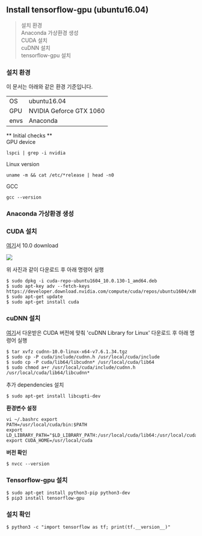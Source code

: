 
## Install tensorflow-gpu (ubuntu16.04)

> 설치 환경  
> Anaconda 가상환경 생성  
> CUDA 설치  
> cuDNN 설치  
> tensorflow-gpu 설치  


### 설치 환경  
이 문서는 아래와 같은 환경 기준입니다.
  
|  |  |  
|--|--|  
| OS | ubuntu16.04 |  
| GPU | NVIDIA Geforce GTX 1060 |  
| envs | Anaconda |  


** Initial checks **  
GPU device

    lspci | grep -i nvidia  

Linux version  

    uname -m && cat /etc/*release | head -n0  

GCC  

    gcc --version  

### Anaconda 가상환경 생성  


###  CUDA 설치  
[여기](https://developer.nvidia.com/cuda-10.0-download-archive?target_os=Linux&target_arch=x86_64&target_distro=Ubuntu&target_version=1604&target_type=debnetwork)서 10.0 download  

![
](https://lh3.googleusercontent.com/_RE4hfRwfzQIe9uiN9mtA4ijY92HTbl8b3SqmCX7eeoi-5nhEcPmsZVjB-nbVR_iYh5WHI31arT6 "cuda")  

위 사진과 같이 다운로드 후 아래 명령어 실행  

    $ sudo dpkg -i cuda-repo-ubuntu1604_10.0.130-1_amd64.deb  
    $ sudo apt-key adv --fetch-keys https://developer.download.nvidia.com/compute/cuda/repos/ubuntu1604/x86_64/7fa2af80.pub  
    $ sudo apt-get update  
    $ sudo apt-get install cuda  


### cuDNN 설치  
[여기](https://developer.nvidia.com/rdp/cudnn-download)서 다운받은 CUDA 버전에 맞춰 'cuDNN Library for Linux' 다운로드 후 아래 명령어 실행  

    $ tar xvfz cudnn-10.0-linux-x64-v7.6.1.34.tgz  
    $ sudo cp -P cuda/include/cudnn.h /usr/local/cuda/include  
    $ sudo cp -P cuda/lib64/libcudnn* /usr/local/cuda/lib64  
    $ sudo chmod a+r /usr/local/cuda/include/cudnn.h /usr/local/cuda/lib64/libcudnn*  

추가 dependencies 설치  

    $ sudo apt-get install libcupti-dev  

**환경변수 설정**  

    vi ~/.bashrc export  
    PATH=/usr/local/cuda/bin:$PATH  
    export LD_LIBRARY_PATH="$LD_LIBRARY_PATH:/usr/local/cuda/lib64:/usr/local/cuda/extras/CUPTI/lib64"  
    export CUDA_HOME=/usr/local/cuda  

**버전 확인**  
 

    $ nvcc --version  

### Tensorflow-gpu 설치  

    $ sudo apt-get install python3-pip python3-dev  
    $ pip3 install tensorflow-gpu  

### 설치 확인  

    $ python3 -c "import tensorflow as tf; print(tf.__version__)"  




<!--stackedit_data:
eyJoaXN0b3J5IjpbNjM4NTczMDQwLC0xMDYyOTYzODM0LC04Mz
A4ODk1MjVdfQ==
-->
